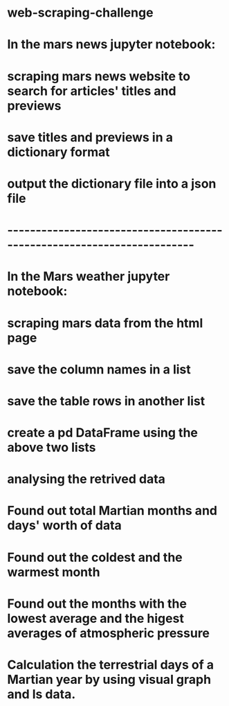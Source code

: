 # web-scraping-challenge
# In the mars news jupyter notebook:
# scraping mars news website to search for articles' titles and previews
# save titles and previews in a dictionary format
# output the dictionary file into a json file
# -----------------------------------------------------------------------
# In the Mars weather jupyter notebook:
# scraping mars data from the html page
# save the column names in a list
# save the table rows in another list
# create a pd DataFrame using the above two lists
# analysing the retrived data
# Found out total Martian months and days' worth of data
# Found out the coldest and the warmest month
# Found out the months with the lowest average and the higest averages of atmospheric pressure
# Calculation the terrestrial days of a Martian year by using visual graph and ls data.
